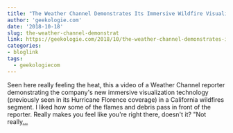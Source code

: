 ```yaml
---
title: "The Weather Channel Demonstrates Its Immersive Wildfire Visualizations"
author: 'geekologie.com'
date: '2018-10-18'
slug: the-weather-channel-demonstrat
link: https://geekologie.com/2018/10/the-weather-channel-demonstrates-its-imm.php
categories:
- bloglink
tags:
  - geekologiecom
---
```


Seen here really feeling the heat, this a video of a Weather Channel reporter demonstrating the company's new immersive visualization technology (previously seen in its Hurricane Florence coverage) in a California wildfires segment. I liked how some of the flames and debris pass in front of the reporter. Really makes you feel like you're right there, doesn't it? "Not really[... <i class="fas fa-external-link-alt"></i>](https://geekologie.com/2018/10/the-weather-channel-demonstrates-its-imm.php)

